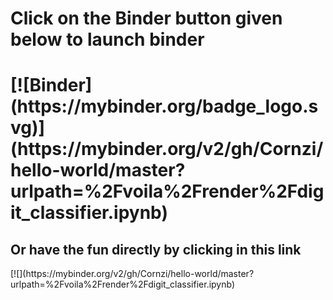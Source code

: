 <h1> Click on the Binder button given below to launch binder<h1>
[![Binder](https://mybinder.org/badge_logo.svg)](https://mybinder.org/v2/gh/Cornzi/hello-world/master?urlpath=%2Fvoila%2Frender%2Fdigit_classifier.ipynb)
<h2> Or have the fun directly by clicking in this link</h2>
[![](https://mybinder.org/v2/gh/Cornzi/hello-world/master?urlpath=%2Fvoila%2Frender%2Fdigit_classifier.ipynb)

